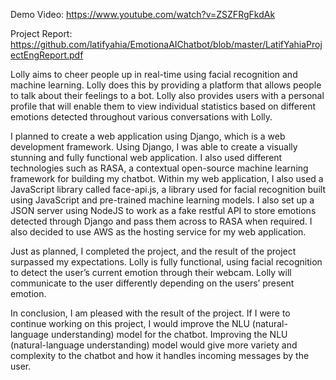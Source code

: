 Demo Video: https://www.youtube.com/watch?v=ZSZFRgFkdAk

Project Report: https://github.com/latifyahia/EmotionaAIChatbot/blob/master/LatifYahiaProjectEngReport.pdf

Lolly aims to cheer people up in real-time using facial recognition and machine learning. Lolly
does this by providing a platform that allows people to talk about their feelings to a bot. Lolly
also provides users with a personal profile that will enable them to view individual statistics
based on different emotions detected throughout various conversations with Lolly.

I planned to create a web application using Django, which is a web development framework.
Using Django, I was able to create a visually stunning and fully functional web application. I also
used different technologies such as RASA, a contextual open-source machine learning
framework for building my chatbot. Within my web application, I also used a JavaScript library
called face-api.js, a library used for facial recognition built using JavaScript and pre-trained
machine learning models. I also set up a JSON server using NodeJS to work as a fake restful API
to store emotions detected through Django and pass them across to RASA when required. I also
decided to use AWS as the hosting service for my web application.

Just as planned, I completed the project, and the result of the project surpassed my
expectations. Lolly is fully functional, using facial recognition to detect the user’s current
emotion through their webcam. Lolly will communicate to the user differently depending on
the users’ present emotion.

In conclusion, I am pleased with the result of the project. If I were to continue working on this
project, I would improve the NLU (natural-language understanding) model for the chatbot.
Improving the NLU (natural-language understanding) model would give more variety and
complexity to the chatbot and how it handles incoming messages by the user.
